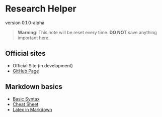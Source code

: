 # Research Helper

version 0.1.0-alpha

> **Warning**: This note will be reset every time. **DO NOT** save anything important here.

## Official sites

- Official Site (in development)
- [GitHub Page](https://github.com/ResearchHelper/research-helper)

## Markdown basics

- [Basic Syntax](https://www.markdownguide.org/basic-syntax)
- [Cheat Sheet](https://www.markdownguide.org/cheat-sheet)
- [Latex in Markdown](https://ashki23.github.io/markdown-latex#latex)
